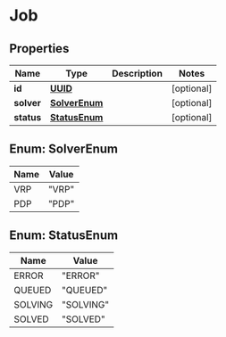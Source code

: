 # Job

## Properties
Name | Type | Description | Notes
------------ | ------------- | ------------- | -------------
**id** | [**UUID**](UUID.md) |  |  [optional]
**solver** | [**SolverEnum**](#SolverEnum) |  |  [optional]
**status** | [**StatusEnum**](#StatusEnum) |  |  [optional]

<a name="SolverEnum"></a>
## Enum: SolverEnum
Name | Value
---- | -----
VRP | &quot;VRP&quot;
PDP | &quot;PDP&quot;

<a name="StatusEnum"></a>
## Enum: StatusEnum
Name | Value
---- | -----
ERROR | &quot;ERROR&quot;
QUEUED | &quot;QUEUED&quot;
SOLVING | &quot;SOLVING&quot;
SOLVED | &quot;SOLVED&quot;
